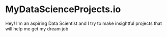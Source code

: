 # MyDataScienceProjects.io
Hey! I'm an aspiring Data Scientist and I try to make insightful projects that will help me get my dream job
